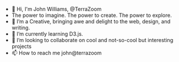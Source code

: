 - 👋 Hi, I'm John Williams, @TerraZoom
- The power to imagine. The power to create. The power to explore.
- 👀 I’m a Creative, bringing awe and delight to the web, design, and writing.
- 🌱 I’m currently learning D3.js. 
- 💞️ I’m looking to collaborate on cool and not-so-cool but interesting projects
- 📫 How to reach me john@terrazoom

<!---
I have a passion for storytelling and science, especially astronomy.
Always outdoors as a kid, I spent my time exploring the creeks and hills of eastern Kansas. 
I marveled at the fossils, limestone caves, intense thunderstorms and a starry sky created by a life away from the city. 
I used to sit back in the hay as a kid learning all the constellations and anticipating a few satellites sail overhead. 
I fell in love with the stories I heard about the sky. Ultimately, what I found was a knack and joy in sharing those stories with others.

From interviewing and writing, photography and illustration, creative coding and data visualization, 
my goal is to draw someone in with awe and delight and make an impression in their busy day.
Being a Creative Technologist/Polymath allows me to be an important part of that chain of creating exciting content and cultivating wonder. 

I wield the power of creation with strong writing and storytelling, deep Photoshop and graphic design skills, 
web development and creative coding across a wide range of technologies. 
My design style is characterized by a strong visual expression; my writing is more conversational in nature. 
I want you to learn quickly and completely what I want you to know and be excited by what you read. 
I love solving problems, creating every day, and staying brave and curious.

This past May, I finished a Master’s in Creative Technologies (within the University of Colorado Boulder School of Engineering). 
My emphasis focuses not only on the awe and delight but also storytelling and cultivating the adjacent possible within myself and those around me. 
My goal is to bring wonder into learning and instill a sense of awe about the world in which we live. We thrived as kids with that fuel. 
I want to awaken with my audiences. With that foundation and an entrepreneurial spirit, I build interactive experiences designed to delight.

--->
